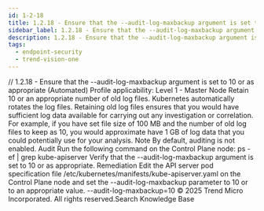 ```yaml
---
id: 1-2-18
title: 1.2.18 - Ensure that the --audit-log-maxbackup argument is set to 10 or as appropriate (Automated)
sidebar_label: 1.2.18 - Ensure that the --audit-log-maxbackup argument is set to 10 or as appropriate (Automated)
description: 1.2.18 - Ensure that the --audit-log-maxbackup argument is set to 10 or as appropriate (Automated)
tags:
  - endpoint-security
  - trend-vision-one
---
```


/*<![CDATA[*/ $('#title').html($('meta[name=map-description]').attr('content')); /*]]>*/ 1.2.18 - Ensure that the --audit-log-maxbackup argument is set to 10 or as appropriate (Automated) Profile applicability: Level 1 - Master Node Retain 10 or an appropriate number of old log files. Kubernetes automatically rotates the log files. Retaining old log files ensures that you would have sufficient log data available for carrying out any investigation or correlation. For example, if you have set file size of 100 MB and the number of old log files to keep as 10, you would approximate have 1 GB of log data that you could potentially use for your analysis. Note By default, auditing is not enabled. Audit Run the following command on the Control Plane node: ps -ef | grep kube-apiserver Verify that the --audit-log-maxbackup argument is set to 10 or as appropriate. Remediation Edit the API server pod specification file /etc/kubernetes/manifests/kube-apiserver.yaml on the Control Plane node and set the --audit-log-maxbackup parameter to 10 or to an appropriate value. --audit-log-maxbackup=10 © 2025 Trend Micro Incorporated. All rights reserved.Search Knowledge Base